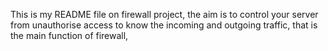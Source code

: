 This is my README file on firewall project,
the aim is to control your server from unauthorise 
access to know the incoming and outgoing traffic, 
that is the main function of firewall,
